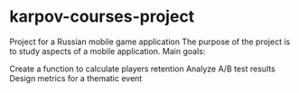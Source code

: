 # karpov-courses-project

Project for a Russian mobile game application
The purpose of the project is to study aspects of a mobile application.
Main goals:

Create a function to calculate players retention
Analyze A/B test results
Design metrics for a thematic event
